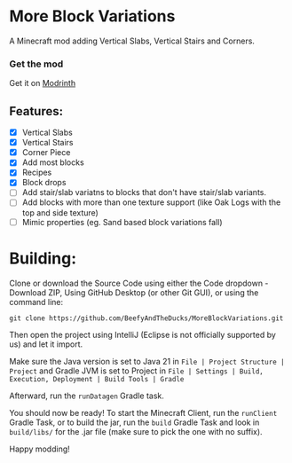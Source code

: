 # More Block Variations

A Minecraft mod adding Vertical Slabs, Vertical Stairs and Corners. 

### Get the mod

Get it on [Modrinth](https://modrinth.com/mod/more-block-variations)

## Features:
- [x] Vertical Slabs
- [x] Vertical Stairs
- [x] Corner Piece
- [x] Add most blocks
- [x] Recipes
- [x] Block drops
- [ ] Add stair/slab variatns to blocks that don't have stair/slab variants.
- [ ] Add blocks with more than one texture support (like Oak Logs with the top and side texture)
- [ ] Mimic properties (eg. Sand based block variations fall)

# Building:

Clone or download the Source Code using either the Code dropdown - Download ZIP, Using GitHub Desktop (or other Git GUI), or using the command line: 
```
git clone https://github.com/BeefyAndTheDucks/MoreBlockVariations.git
```

Then open the project using IntelliJ (Eclipse is not officially supported by us) and let it import.

Make sure the Java version is set to Java 21 in `File | Project Structure | Project` and Gradle JVM is set to Project in `File | Settings | Build, Execution, Deployment | Build Tools | Gradle`

Afterward, run the `runDatagen` Gradle task.

You should now be ready! To start the Minecraft Client, run the `runClient` Gradle Task, or to build the jar, run the `build` Gradle Task and look in `build/libs/` for the .jar file (make sure to pick the one with no suffix).

Happy modding!
